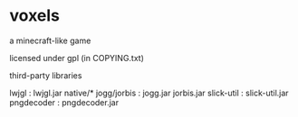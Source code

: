 voxels
======

a minecraft-like game

licensed under gpl (in COPYING.txt)

third-party libraries

lwjgl : lwjgl.jar native/*
jogg/jorbis : jogg.jar jorbis.jar
slick-util : slick-util.jar
pngdecoder : pngdecoder.jar
